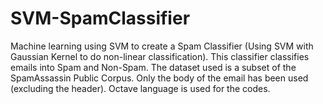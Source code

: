# SVM-SpamClassifier
Machine learning using SVM to create a Spam Classifier (Using SVM with Gaussian Kernel to do non-linear classification). This classifier classifies emails into Spam and Non-Spam. The dataset used is a subset of the SpamAssassin Public Corpus. Only the body of the email has been used (excluding the header). Octave language is used for the codes.
